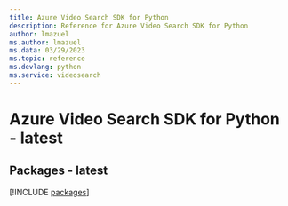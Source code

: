```yaml
---
title: Azure Video Search SDK for Python
description: Reference for Azure Video Search SDK for Python
author: lmazuel
ms.author: lmazuel
ms.data: 03/29/2023
ms.topic: reference
ms.devlang: python
ms.service: videosearch
---
```

# Azure Video Search SDK for Python - latest
## Packages - latest
[!INCLUDE [packages](video-search-index.md)]